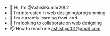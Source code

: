 - 👋 Hi, I’m @AshishKumar2002
- 👀 I’m interested in web designing/programming
- 🌱 I’m currently learning front-end
- 💞️ I’m looking to collaborate on web designing
- 📫 How to reach me ashishppt01@gmail.com

<!---
AshishKumar2002/AshishKumar2002 is a ✨ special ✨ repository because its `README.md` (this file) appears on your GitHub profile.
You can click the Preview link to take a look at your changes.
--->
